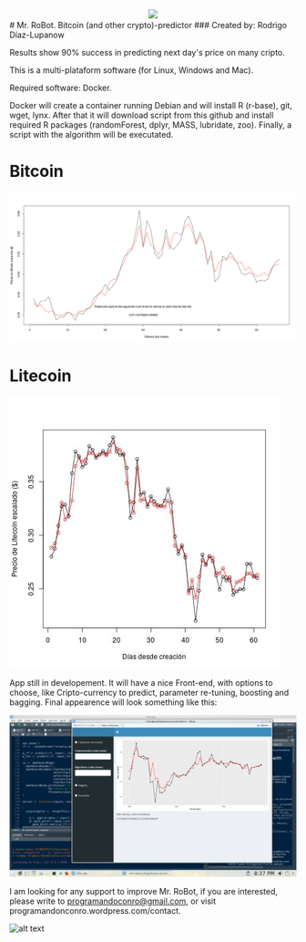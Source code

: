 <div style="text-align:center"><img src="https://programandoconro.files.wordpress.com/2019/07/cropped-net-2.png?w=300" /></div>
# Mr. RoBot. Bitcoin (and other crypto)-predictor
### Created by: Rodrigo Díaz-Lupanow

Results show 90% success in predicting next day's price on many cripto.

This is a multi-plataform software (for Linux, Windows and Mac).

Required software: Docker. 

Docker will create a container running Debian and will install R (r-base), git, wget, lynx. After that it will download script from this github and install required R packages (randomForest, dplyr, MASS, lubridate, zoo). Finally, a script with the algorithm will be executated. 

# Bitcoin

![alt text](https://github.com/progamandoconro/Bitcoin-prediction/blob/master/bitcoin_5_ago_2019?raw=true)

# Litecoin

![alt text](https://raw.githubusercontent.com/progamandoconro/Bitcoin-prediction/master/Screenshot_20190806_160605.png)

App still in developement. It will have a nice Front-end, with options to choose, like Cripto-currency to predict, parameter re-tuning, boosting and bagging. Final appearence will look something like this: 

![alt text](https://raw.githubusercontent.com/progamandoconro/Bitcoin-prediction/master/Screenshot_20190727_203738.png) 

I am looking for any support to improve Mr. RoBot, if you are interested, please write to programandoconro@gmail.com, or visit programandonconro.wordpress.com/contact. 

![alt text](https://programandoconro.files.wordpress.com/2019/05/banner_consultor.png)
